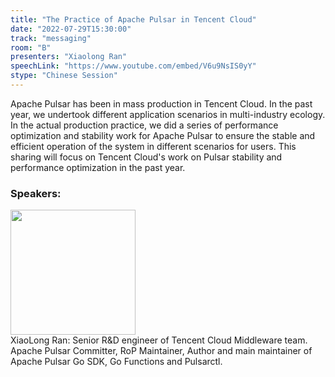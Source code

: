 ```yaml
---
title: "The Practice of Apache Pulsar in Tencent Cloud"
date: "2022-07-29T15:30:00"
track: "messaging"
room: "B"
presenters: "Xiaolong Ran"
speechLink: "https://www.youtube.com/embed/V6u9NsIS0yY"
stype: "Chinese Session"
---
```

Apache Pulsar has been in mass production in Tencent Cloud. In the past year, we undertook different application scenarios in multi-industry ecology. In the actual production practice, we did a series of performance optimization and stability work for Apache Pulsar to ensure the stable and efficient operation of the system in different scenarios for users. This sharing will focus on Tencent Cloud's work on Pulsar stability and performance optimization in the past year.
 ### Speakers: 
 <img src="images/speaker/1158.png" width="200" /><br>XiaoLong Ran: Senior R&D engineer of Tencent Cloud Middleware team. Apache Pulsar Committer, RoP Maintainer, Author and main maintainer of Apache Pulsar Go SDK, Go Functions and Pulsarctl.
